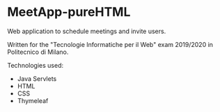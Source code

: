 # MeetApp-pureHTML
Web application to schedule meetings and invite users. 

Written for the "Tecnologie Informatiche per il Web" exam 2019/2020 in Politecnico di Milano.

Technologies used:
- Java Servlets
- HTML
- CSS
- Thymeleaf
